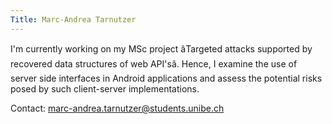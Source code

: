 ```yaml
---
Title: Marc-Andrea Tarnutzer
---
```


I'm currently working on my MSc project âTargeted attacks supported by recovered data structures of web API'sâ. Hence, I examine the use of server side interfaces in Android applications and assess the potential risks posed by such client-server implementations. 

Contact: <a href="mailto:marc-andrea.tarnutzer@students.unibe.ch">marc-andrea.tarnutzer@students.unibe.ch</a>

